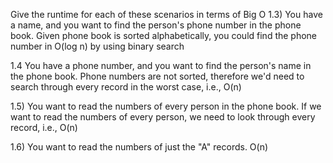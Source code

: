 Give the runtime for each of these scenarios in terms of Big O
1.3) You have a name, and you want to find the person's phone number in the phone book.
  Given phone book is sorted alphabetically, you could find the phone number in O(log n) by using binary search

1.4 You have a phone number, and you want to find the person's name in the phone book.
  Phone numbers are not sorted, therefore we'd need to search through every record in the worst case, i.e., O(n)

1.5) You want to read the numbers of every person in the phone book.
  If we want to read the numbers of every person, we need to look through every record, i.e., O(n)

1.6) You want to read the numbers of just the "A" records.
  O(n)
